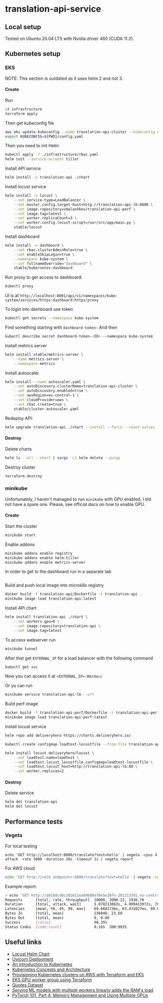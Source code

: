 # translation-api-service

## Local setup

Tested on Ubuntu 20.04 LTS with Nvidia driver 460 (CUDA 11.2).

## Kubernetes setup

### EKS

NOTE: This section is outdated as it uses helm 2 and not 3.

#### Create

Run
```bash
cd infrastructure
terraform apply
```

Then get kubeconfig file
```bash
aws eks update-kubeconfig --name translation-api-cluster --kubeconfig config.yaml
export KUBECONFIG=${PWD}/config.yaml
```

Then you need to init Helm
```bash
kubectl apply -f ./infrastructure/rbac.yaml
helm init --service-account tiller
```

Install API service
```bash
helm install -n translation-api ./chart
```

Install locust service
```bash
helm install -n locust \
    --set service.type=LoadBalancer \
    --set master.config.target-host=http://translation-api-lb:8080 \
    --set image.repository=vmalashkov/translation-api-perf \
    --set image.tag=latest \
    --set worker.replicaCount=3 \
    --set worker.config.locust-script=/usr/src/app/main.py \
    stable/locust
```

Install dashboard
```bash
helm install -n dashboard \
    --set rbac.clusterAdminRole=true \
    --set enableSkipLogin=true \
    --namespace kube-system \
    --set fullnameOverride="dashboard" \
    stable/kubernetes-dashboard
```

Run proxy to get access to dashboard:
```bash
kubectl proxy
```

UI is at
`http://localhost:8001/api/v1/namespaces/kube-system/services/https:dashboard:https/proxy`

To login into dashboard use token
```bash
kubectl get secrets --namespace kube-system
```

Find something starting with `dashboard-token-`
And then
```bash
kubectl describe secret dashboard-token-<ID> --namespace kube-system
```

Install metrics server
```bash
helm install stable/metrics-server \
    --name metrics-server \
    --namespace metrics
```

Install autoscaler
```bash
helm install --name autoscaler.yaml \
    --set autoDiscovery.clusterName=translation-api-cluster \
    --set autoDiscovery.enabled=true \
    --set awsRegion=eu-central-1 \
    --set cloudProvider=aws \
    --set rbac.create=true \
    stable/cluster-autoscaler.yaml
```

Redeploy API:
```bash
helm upgrade translation-api ./chart --install --force --reset-values --set image.pullPolicy=Always
```

#### Destroy

Delete charts
```bash
helm ls --all --short | xargs -L1 helm delete --purge
```

Destroy cluster
```bash
terraform destroy
```

### minikube

Unfortunately, I haven't managed to run `minikube` with GPU enabled, I did not have a spare one. Please,
see official docs on how to enable GPU.

#### Create

Start the cluster
```bash
minikube start
```

Enable addons
```bash
minikube addons enable registry
minikube addons enable helm-tiller
minikube addons enable metrics-server
```

In order to get to the dashboard run in a separate tab
```bash

```

Build and push local image into microk8s registry
```bash
docker build -f translation-api/Dockerfile -t translation-api .
minikube image load translation-api:latest
```

Install API chart
```bash
helm install translation-api ./chart \
    --set workers.gpu=0 \
    --set image.repository=translation-api \
    --set image.tag=latest
```

To access webserver run
```bash
minikube tunnel
```

After that get `EXTERNAL_IP` for a load balancer with the following command
```bash
kubectl get svc
```

Now you can access it at `<EXTERNAL_IP>:80/docs`

Or yu can run
```bash
minikube service translation-api-lb --url
```


Build perf image
```bash
docker build -f translation-api-perf/Dockerfile -t translation-api-perf .
minikube image load translation-api-perf:latest
```

Install locust service
```bash
helm repo add deliveryhero https://charts.deliveryhero.io/

kubectl create configmap loadtest-locustfile --from-file translation-api-perf/main.py

helm install locust deliveryhero/locust \
    --set loadtest.name=loadtest \
    --set loadtest.locust_locustfile_configmap=loadtest-locustfile \
    --set loadtest.locust_host=http://translation-api-lb:80 \
    --set worker.replicas=2
```

#### Destroy

Delete service
```bash
helm del translation-api
helm del locust
```

## Performance tests

### Vegeta

For local testing
```
echo 'GET http://localhost:8080/translate?text=hello' | vegeta -cpus 4 attack -rate 3000 -duration 20s -timeout 1s | vegeta report
```

For AWS cloud
```bash
echo 'GET http://<elb endpoint>:8080/translate?text=hello' | vegeta -cpus 4 attack -rate 1000 -duration 5s -timeout 1s | vegeta report
```

Example report:
```bash
> echo 'GET http://a018dcd6c202611ea8d600a70e5e28fe-201213391.eu-central-1.elb.amazonaws.com:8080/translate?text=hello' | vegeta -cpus 4 attack -rate 2000 -duration 5s -timeout 1s | vegeta report
Requests      [total, rate, throughput]  10000, 2000.23, 1936.70
Duration      [total, attack, wait]      5.078213063s, 4.999413972s, 78.799091ms
Latencies     [mean, 50, 95, 99, max]    69.668173ms, 63.431027ms, 89.035634ms, 207.208686ms, 1.000132776s
Bytes In      [total, mean]              236040, 23.60
Bytes Out     [total, mean]              0, 0.00
Success       [ratio]                    98.35%
Status Codes  [code:count]               0:165  200:9835
```

## Useful links

* [Locust Helm Chart](https://github.com/deliveryhero/helm-charts/tree/master/stable/locust)
* [Uvicorn Deployment](https://www.uvicorn.org/deployment/)
* [An introduction to Kubernetes](https://www.jeremyjordan.me/kubernetes/amp/)
* [Kubernetes Concepts and Architecture](https://platform9.com/blog/kubernetes-enterprise-chapter-2-kubernetes-architecture-concepts/)
* [Provisioning Kubernetes clusters on AWS with Terraform and EKS](https://learnk8s.io/terraform-eks)
* [EKS GPU worker group using Terraform](https://stackoverflow.com/questions/65774363/eks-gpu-worker-group-using-terraform)
* [Quotes Dataset](https://www.kaggle.com/akmittal/quotes-dataset)
* [Serving ML models with multiple workers linearly adds the RAM's load](https://github.com/tiangolo/fastapi/issues/2425#issuecomment-734790381)
* [PyTorch 101, Part 4: Memory Management and Using Multiple GPUs](https://blog.paperspace.com/pytorch-memory-multi-gpu-debugging/)
